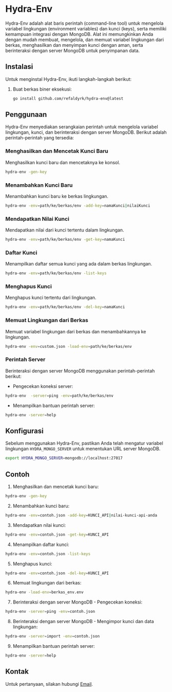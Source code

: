 # Hydra-Env

Hydra-Env adalah alat baris perintah (command-line tool) untuk mengelola variabel lingkungan (environment variables) dan kunci (keys), serta memiliki kemampuan integrasi dengan MongoDB. Alat ini memungkinkan Anda dengan mudah membuat, mengelola, dan memuat variabel lingkungan dari berkas, menghasilkan dan menyimpan kunci dengan aman, serta berinteraksi dengan server MongoDB untuk penyimpanan data.

## Instalasi

Untuk menginstal Hydra-Env, ikuti langkah-langkah berikut:


1. Buat berkas biner eksekusi:

   ```bash
   go install github.com/refaldyrk/hydra-env@latest
   ```


## Penggunaan

Hydra-Env menyediakan serangkaian perintah untuk mengelola variabel lingkungan, kunci, dan berinteraksi dengan server MongoDB. Berikut adalah perintah-perintah yang tersedia:

### Menghasilkan dan Mencetak Kunci Baru

Menghasilkan kunci baru dan mencetaknya ke konsol.

```bash
hydra-env -gen-key
```

### Menambahkan Kunci Baru

Menambahkan kunci baru ke berkas lingkungan.

```bash
hydra-env -env=path/ke/berkas/env -add-key=namaKunci|nilaiKunci
```

### Mendapatkan Nilai Kunci

Mendapatkan nilai dari kunci tertentu dalam lingkungan.

```bash
hydra-env -env=path/ke/berkas/env -get-key=namaKunci
```

### Daftar Kunci

Menampilkan daftar semua kunci yang ada dalam berkas lingkungan.

```bash
hydra-env -env=path/ke/berkas/env -list-keys
```

### Menghapus Kunci

Menghapus kunci tertentu dari lingkungan.

```bash
hydra-env -env=path/ke/berkas/env -del-key=namaKunci
```

### Memuat Lingkungan dari Berkas

Memuat variabel lingkungan dari berkas dan menambahkannya ke lingkungan.

```bash
hydra-env -env=custom.json -load-env=path/ke/berkas/env
```

### Perintah Server

Berinteraksi dengan server MongoDB menggunakan perintah-perintah berikut:

- Pengecekan koneksi server:

```bash
hydra-env  -server=ping -env=path/ke/berkas/env
```

- Menampilkan bantuan perintah server:

```bash
hydra-env -server=help
```

## Konfigurasi

Sebelum menggunakan Hydra-Env, pastikan Anda telah mengatur variabel lingkungan `HYDRA_MONGO_SERVER` untuk menentukan URL server MongoDB.

```bash
export HYDRA_MONGO_SERVER=mongodb://localhost:27017
```

## Contoh

1. Menghasilkan dan mencetak kunci baru:

```bash
hydra-env -gen-key
```

2. Menambahkan kunci baru:

```bash
hydra-env -env=contoh.json -add-key=KUNCI_API|nilai-kunci-api-anda
```

3. Mendapatkan nilai kunci:

```bash
hydra-env -env=contoh.json -get-key=KUNCI_API
```

4. Menampilkan daftar kunci:

```bash
hydra-env -env=contoh.json -list-keys
```

5. Menghapus kunci:

```bash
hydra-env -env=contoh.json -del-key=KUNCI_API
```

6. Memuat lingkungan dari berkas:

```bash
hydra-env -load-env=berkas_env.env
```

7. Berinteraksi dengan server MongoDB - Pengecekan koneksi:

```bash
hydra-env -server=ping -env=contoh.json
```

8. Berinteraksi dengan server MongoDB - Mengimpor kunci dan data lingkungan:

```bash
hydra-env -server=import -env=contoh.json
```

9. Menampilkan bantuan perintah server:

```bash
hydra-env -server=help
```

## Kontak

Untuk pertanyaan, silakan hubungi [Email](mailto:refaldy.rizky22@gmail.com).
